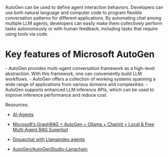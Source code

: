 AutoGen can be used to define agent interaction behaviors. Developers can use both natural language and computer code to program flexible conversation patterns for different applications. By automating chat among multiple LLM agents, developers can easily make them collectively perform tasks autonomously or with human feedback, including tasks that require using tools via code.

<h1>Key features of Microsoft AutoGen</h1>
- AutoGen provides multi-agent conversation framework as a high-level abstraction. With this framework, one can conveniently build LLM workflows.
- AutoGen offers a collection of working systems spanning a wide range of applications from various domains and complexities.
- AutoGen supports enhanced LLM inference APIs, which can be used to improve inference performance and reduce cost.

Resources:
- [AI-Agents](https://github.com/NisaarAgharia/AI-Agents)
- [Microsoft’s GraphRAG + AutoGen + Ollama + Chainlit = Local & Free Multi-Agent RAG Superbot](https://ai.gopubby.com/microsofts-graphrag-autogen-ollama-chainlit-fully-local-free-multi-agent-rag-superbot-61ad3759f06f)

- [Groupchat with Llamaindex agents](https://github.com/microsoft/autogen/blob/main/notebook/agentchat_group_chat_with_llamaindex_agents.ipynb)
- [AutoGen/AutoGenStudio-Langchain](https://qiita.com/marimo0825/items/96b6b67f4aac1c363b99)
